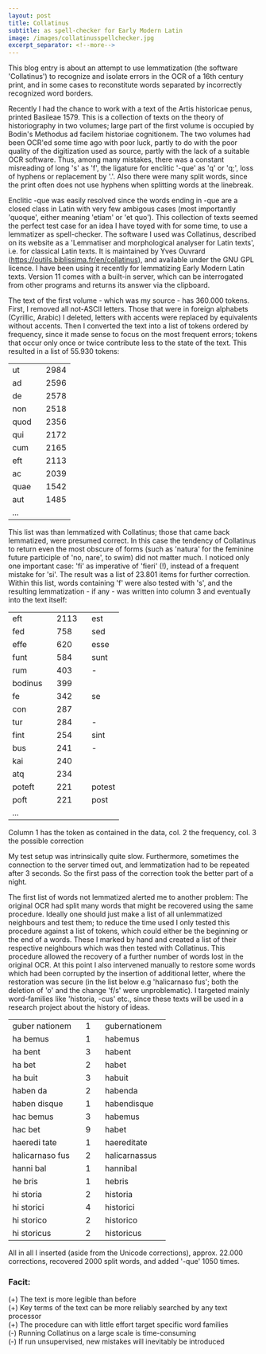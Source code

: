 ```yaml
---
layout: post
title: Collatinus 
subtitle: as spell-checker for Early Modern Latin
image: /images/collatinusspellchecker.jpg
excerpt_separator: <!--more-->
---
```

This blog entry is about an attempt to use lemmatization (the software 'Collatinus') to recognize and isolate errors in the OCR of a 16th century print, and in some cases to reconstitute words  separated by incorrectly recognized word borders.
<!--more-->

Recently I had the chance to work with a text of the Artis historicae penus, printed Basileae 1579. This is a collection of texts on the theory of historiography in two volumes; large part of the first volume is occupied by Bodin's Methodus ad facilem historiae cognitionem. The two volumes had been OCR'ed some time ago with poor luck, partly to do with the poor quality of the digitization used as source, partly with the lack of a suitable OCR software. Thus, among many mistakes, there was a constant misreading of long 's' as 'f', the ligature for enclitic '-que' as 'q' or 'q;', loss of hyphens or replacement by '.'. Also there were many split words, since the print often does not use hyphens when splitting words at the linebreak.

Enclitic -que was easily resolved since the words ending in -que are a closed class in Latin with very few ambigous cases (most importantly 'quoque', either meaning 'etiam' or 'et quo'). This collection of texts seemed the perfect test case for an idea I have toyed with for some time, to use a lemmatizer as spell-checker. The software I used was Collatinus, described on its website as a 'Lemmatiser and morphological analyser for Latin texts', i.e. for classical Latin texts. It is maintained by Yves Ouvrard (https://outils.biblissima.fr/en/collatinus), and available under the GNU GPL licence. I have been using it recently for lemmatizing Early Modern Latin texts. Version 11 comes with a built-in server, which can be interrogated from other programs and returns its answer via the clipboard.

The text of the first volume - which was my source - has 360.000 tokens. First, I removed all not-ASCII letters. Those that were in foreign alphabets (Cyrillic, Arabic) I deleted, letters with accents were replaced by equivalents without accents. Then I converted the text into a list of tokens ordered by frequency, since it made sense to focus on the most frequent errors; tokens that occur only once or twice contribute less to the state of the text. This resulted in a list of 55.930 tokens:

<DIV align="center">
  
<TABLE>
<TR><TD align="left">ut </TD><TD  align="left"> 2984</TD></TR>
<TR><TD align="left">ad </TD><TD  align="left">2596</TD></TR>
<TR><TD align="left">de </TD><TD  align="left">2578</TD></TR>
<TR><TD  align="left">non </TD><TD  align="left">2518</TD></TR>
<TR><TD  align="left">quod &nbsp;&nbsp;</TD><TD  align="left">2356</TD></TR>
<TR><TD  align="left">qui </TD><TD  align="left">2172</TD></TR>
<TR><TD  align="left">cum </TD><TD  align="left">2165</TD></TR>
<TR><TD  align="left">eft </TD><TD  align="left">2113</TD></TR>
<TR><TD  align="left">ac </TD><TD  align="left">2039</TD></TR>
<TR><TD  align="left">quae </TD><TD  align="left">1542</TD></TR>
<TR><TD  align="left">aut</TD><TD  align="left">1485</TD></TR>
<TR><TD  align="left">...</TD><TD  align="left"> </TD></TR>
</TABLE>

</DIV>

This list was than lemmatized with Collatinus; those that came back lemmatized, were presumed correct. In this case the tendency of Collatinus to return even the most obscure of forms (such as 'natura' for the feminine future participle of 'no, nare', to swim) did not matter much. I noticed only one important case: 'fi' as imperative of 'fieri' (!), instead of a frequent mistake for 'si'. The result was a list of 23.801 items for further correction. Within this list, words containing 'f' were also tested with 's', and the resulting lemmatization - if any - was written into column 3 and eventually into the text itself: 

<DIV align="center">
<TABLE>
<TR><TD  align="left">eft</TD><TD  align="left">2113 &nbsp;&nbsp;</TD><TD  align="left">est</TD></TR>
<TR><TD  align="left">fed</TD><TD  align="left">758</TD><TD  align="left">sed</TD></TR>
<TR><TD  align="left">effe</TD><TD  align="left">620</TD><TD  align="left">esse</TD></TR>
<TR><TD  align="left">funt</TD><TD  align="left">584</TD><TD  align="left">sunt</TD></TR>
<TR><TD  align="left">rum</TD><TD  align="left">403</TD><TD  align="left">-</TD></TR>
<TR><TD  align="left">bodinus &nbsp;&nbsp;</TD><TD  align="left">399</TD><TD  align="left"></TD></TR>
<TR><TD  align="left">fe</TD><TD  align="left">342</TD><TD  align="left">se</TD></TR>
<TR><TD  align="left">con</TD><TD  align="left">287</TD><TD  align="left"></TD></TR>
<TR><TD  align="left">tur</TD><TD  align="left">284</TD><TD  align="left">-</TD></TR>
<TR><TD  align="left">fint</TD><TD  align="left">254</TD><TD  align="left">sint</TD></TR>
<TR><TD  align="left">bus</TD><TD  align="left">241</TD><TD  align="left">-</TD></TR>
<TR><TD  align="left">kai</TD><TD  align="left">240</TD><TD  align="left"></TD></TR>
<TR><TD  align="left">atq</TD><TD  align="left">234</TD><TD  align="left"></TD></TR>
<TR><TD  align="left">poteft</TD><TD  align="left">221</TD><TD  align="left">potest</TD></TR>
<TR><TD  align="left">poft</TD><TD  align="left">221</TD><TD  align="left">post</TD></TR>
<TR><TD  align="left">...</TD></TR>
</TABLE>
</DIV>

Column 1 has the token as contained in the data, col. 2 the frequency, col. 3 the possible correction

My test setup was intrinsically quite slow. Furthermore, sometimes the connection to the server timed out, and lemmatization had to be repeated after 3 seconds. So the first pass of the correction took the better part of a night.

The first list of words not lemmatized alerted me to another problem: The original OCR had split many words that might be recovered using the same procedure. Ideally one should just make a list of all unlemmatized neighbours and test them; to reduce the time used I only tested this procedure against a list of tokens, which could either be the beginning or the end of a words. These I marked by hand and created a list of their respective neighbours which was then tested with Collatinus. This procedure allowed the recovery of a further number of words lost in the original OCR. At this point I also intervened manually to restore some words which had been corrupted by the insertion of additional letter, where the restoration was secure (in the list below e.g 'halicarnaso fus'; both the deletion of 'o' and the change 'f/s' were unproblematic). I targeted mainly word-families like 'historia, -cus' etc., since these texts will be used in a research project about the history of ideas.

<DIV align="center">
<TABLE>
<TR><TD  align="left"> guber nationem  &nbsp;&nbsp;</TD><TD  align="left"> 1  &nbsp;&nbsp;</TD><TD  align="left"> gubernationem</TD></TR>
<TR><TD  align="left"> ha bemus</TD><TD  align="left">1</TD><TD  align="left">habemus</TD></TR>
<TR><TD  align="left"> ha bent</TD><TD  align="left">3</TD><TD  align="left">habent</TD></TR>
<TR><TD  align="left"> ha bet</TD><TD  align="left">2</TD><TD  align="left">habet</TD></TR>
<TR><TD  align="left"> ha buit</TD><TD  align="left">3</TD><TD  align="left">habuit</TD></TR>
<TR><TD  align="left"> haben da</TD><TD  align="left">2</TD><TD  align="left">habenda</TD></TR>
<TR><TD  align="left"> haben disque</TD><TD  align="left">1</TD><TD  align="left">habendisque</TD></TR>
<TR><TD  align="left"> hac bemus</TD><TD  align="left">3</TD><TD  align="left">habemus</TD></TR>
<TR><TD  align="left"> hac bet</TD><TD  align="left">9</TD><TD  align="left">habet</TD></TR>
<TR><TD  align="left"> haeredi tate</TD><TD  align="left">1</TD><TD  align="left">haereditate</TD></TR>
<TR><TD  align="left"> halicarnaso fus</TD><TD  align="left">2</TD><TD  align="left">halicarnassus</TD></TR>
<TR><TD  align="left"> hanni bal</TD><TD  align="left">1</TD><TD  align="left">hannibal</TD></TR>
<TR><TD  align="left"> he bris</TD><TD  align="left">1</TD><TD  align="left">hebris</TD></TR>
<TR><TD  align="left"> hi storia</TD><TD  align="left">2</TD><TD  align="left">historia</TD></TR>
<TR><TD  align="left"> hi storici</TD><TD  align="left">4</TD><TD  align="left">historici</TD></TR>
<TR><TD  align="left"> hi storico</TD><TD  align="left">2</TD><TD  align="left">historico</TD></TR>
<TR><TD  align="left"> hi storicus</TD><TD  align="left">2</TD><TD  align="left">historicus</TD></TR>
</TABLE>
</DIV>

All in all I inserted (aside from the Unicode corrections), approx. 22.000 corrections, recovered 2000 split words, and added '-que' 1050 times.

### Facit: 
(+) The text is more legible than before<BR>
(+) Key terms of the text can be more reliably searched by any text processor<BR>
(+) The procedure can with little effort target specific word families<BR>
(-) Running Collatinus on a large scale is time-consuming<BR>
(-) If run unsupervised, new mistakes will inevitably be introduced
